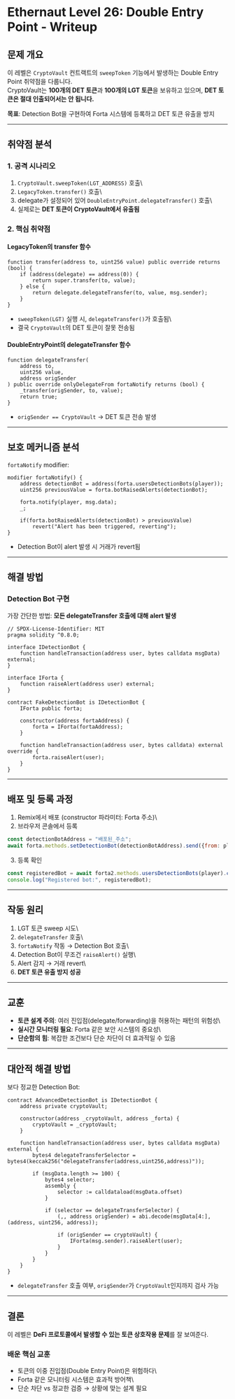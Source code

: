 # Ethernaut Level 26: Double Entry Point - Writeup

## 문제 개요

이 레벨은 `CryptoVault` 컨트랙트의 `sweepToken` 기능에서 발생하는 Double
Entry Point 취약점을 다룹니다.\
CryptoVault는 **100개의 DET 토큰**과 **100개의 LGT 토큰**을 보유하고
있으며, **DET 토큰은 절대 인출되어서는 안 됩니다.**

**목표**: Detection Bot을 구현하여 Forta 시스템에 등록하고 DET 토큰
유출을 방지

------------------------------------------------------------------------

## 취약점 분석

### 1. 공격 시나리오

1.  `CryptoVault.sweepToken(LGT_ADDRESS)` 호출\
2.  `LegacyToken.transfer()` 호출\
3.  delegate가 설정되어 있어 `DoubleEntryPoint.delegateTransfer()` 호출\
4.  실제로는 **DET 토큰이 CryptoVault에서 유출됨**

### 2. 핵심 취약점

#### LegacyToken의 transfer 함수

``` solidity
function transfer(address to, uint256 value) public override returns (bool) {
    if (address(delegate) == address(0)) {
        return super.transfer(to, value);
    } else {
        return delegate.delegateTransfer(to, value, msg.sender);
    }
}
```

-   `sweepToken(LGT)` 실행 시, `delegateTransfer()`가 호출됨\
-   결국 `CryptoVault`의 DET 토큰이 잘못 전송됨

#### DoubleEntryPoint의 delegateTransfer 함수

``` solidity
function delegateTransfer(
    address to,
    uint256 value,
    address origSender
) public override onlyDelegateFrom fortaNotify returns (bool) {
    _transfer(origSender, to, value);
    return true;
}
```

-   `origSender == CryptoVault` → DET 토큰 전송 발생

------------------------------------------------------------------------

## 보호 메커니즘 분석

`fortaNotify` modifier:

``` solidity
modifier fortaNotify() {
    address detectionBot = address(forta.usersDetectionBots(player));
    uint256 previousValue = forta.botRaisedAlerts(detectionBot);
    
    forta.notify(player, msg.data);
    _;
    
    if(forta.botRaisedAlerts(detectionBot) > previousValue) 
        revert("Alert has been triggered, reverting");
}
```

-   Detection Bot이 alert 발생 시 거래가 revert됨

------------------------------------------------------------------------

## 해결 방법

### Detection Bot 구현

가장 간단한 방법: **모든 delegateTransfer 호출에 대해 alert 발생**

``` solidity
// SPDX-License-Identifier: MIT
pragma solidity ^0.8.0;

interface IDetectionBot {
    function handleTransaction(address user, bytes calldata msgData) external;
}

interface IForta {
    function raiseAlert(address user) external;
}

contract FakeDetectionBot is IDetectionBot {
    IForta public forta;

    constructor(address fortaAddress) {
        forta = IForta(fortaAddress);
    }

    function handleTransaction(address user, bytes calldata) external override {
        forta.raiseAlert(user);
    }
}
```

------------------------------------------------------------------------

## 배포 및 등록 과정

1.  Remix에서 배포 (constructor 파라미터: Forta 주소)\
2.  브라우저 콘솔에서 등록

``` javascript
const detectionBotAddress = "배포된_주소";
await forta.methods.setDetectionBot(detectionBotAddress).send({from: player});
```

3.  등록 확인

``` javascript
const registeredBot = await forta2.methods.usersDetectionBots(player).call();
console.log("Registered bot:", registeredBot);
```

------------------------------------------------------------------------

## 작동 원리

1.  LGT 토큰 sweep 시도\
2.  `delegateTransfer` 호출\
3.  `fortaNotify` 작동 → Detection Bot 호출\
4.  Detection Bot이 무조건 `raiseAlert()` 실행\
5.  Alert 감지 → 거래 revert\
6.  **DET 토큰 유출 방지 성공**

------------------------------------------------------------------------

## 교훈

-   **토큰 설계 주의**: 여러 진입점(delegate/forwarding)을 허용하는
    패턴의 위험성\
-   **실시간 모니터링 필요**: Forta 같은 보안 시스템의 중요성\
-   **단순함의 힘**: 복잡한 조건보다 단순 차단이 더 효과적일 수 있음

------------------------------------------------------------------------

## 대안적 해결 방법

보다 정교한 Detection Bot:

``` solidity
contract AdvancedDetectionBot is IDetectionBot {
    address private cryptoVault;
    
    constructor(address _cryptoVault, address _forta) {
        cryptoVault = _cryptoVault;
    }
    
    function handleTransaction(address user, bytes calldata msgData) external {
        bytes4 delegateTransferSelector = bytes4(keccak256("delegateTransfer(address,uint256,address)"));
        
        if (msgData.length >= 100) {
            bytes4 selector;
            assembly {
                selector := calldataload(msgData.offset)
            }
            
            if (selector == delegateTransferSelector) {
                (,, address origSender) = abi.decode(msgData[4:], (address, uint256, address));
                
                if (origSender == cryptoVault) {
                    IForta(msg.sender).raiseAlert(user);
                }
            }
        }
    }
}
```

-   `delegateTransfer` 호출 여부, `origSender`가 `CryptoVault`인지까지
    검사 가능

------------------------------------------------------------------------

## 결론

이 레벨은 **DeFi 프로토콜에서 발생할 수 있는 토큰 상호작용 문제**를 잘
보여준다.

### 배운 핵심 교훈

-   토큰의 이중 진입점(Double Entry Point)은 위험하다\
-   Forta 같은 모니터링 시스템은 효과적 방어책\
-   단순 차단 vs 정교한 검증 → 상황에 맞는 설계 필요
